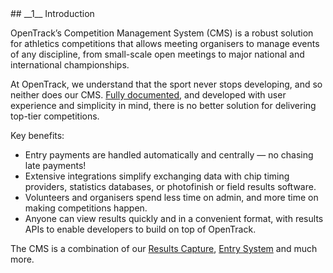 <div markdown="1" data-aos="fade-up">	
## __1__ Introduction

OpenTrack’s Competition Management System (CMS) is a robust solution for athletics competitions that allows meeting organisers to manage events of any discipline, from small-scale open meetings to major national and international championships.

At OpenTrack, we understand that the sport never stops developing, and so neither does our CMS. [Fully documented](https://docs.opentrack.run/), and developed with user experience and simplicity in mind, there is no better solution for delivering top-tier competitions.

Key benefits:
* Entry payments are handled automatically and centrally — no chasing late payments!
* Extensive integrations simplify exchanging data with chip timing providers, statistics databases, or photofinish or field results software.
* Volunteers and organisers spend less time on admin, and more time on making competitions happen.
* Anyone can view results quickly and in a convenient format, with results APIs to enable developers to build on top of OpenTrack.

The CMS is a combination of our <a href="/product/results-capture.html">Results Capture</a>, <a href="/product/entries-system.html">Entry System</a> and much more.

</div>
